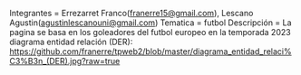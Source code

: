 Integrantes = Errezarret Franco(franerre15@gmail.com), Lescano Agustin(agustinlescanouni@gmail.com)
Tematica = futbol
Descripción = La pagina se basa en los goleadores del futbol europeo en la temporada 2023
diagrama entidad relación (DER): https://github.com/franerre/tpweb2/blob/master/diagrama_entidad_relaci%C3%B3n_(DER).jpg?raw=true

